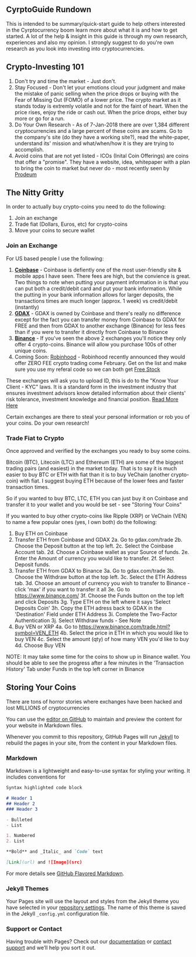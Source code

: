 ## CyrptoGuide Rundown

This is intended to be summary/quick-start guide to help others interested in the Cyrptocurrency boom learn more about what it is and how to get started.
A lot of the help & insight in this guide is through my own research, experiences and also my opinion. I strongly suggest to do you're own research as you look into investing into cryptocurrencies. 

## Crypto-Investing 101
1. Don't try and time the market - Just don't.
2. Stay Focused - Don't let your emotions cloud your judgment and make the mistake of panic selling when the price drops or buying with the Fear of Missing Out (FOMO) of a lower price. The crypto market as it stands today is extremly volatile and not for the faint of heart. When the price rises, enjoy the ride or cash out. When the price drops, either buy more or go for a run.
3. Do Your Own Research - As of 7-Jan-2018 there are over 1,384 different cryptocurrencies and a large percent of these coins are scams. Go to the company's site (do they have a working site?), read the white-paper, understand its' mission and what/when/how it is they are trying to accomplish.
4. Avoid coins that are not yet listed - ICOs (Inital Coin Offerings) are coins that offer a "promise". They have a website, idea, whitepaper with a plan to bring the coin to market but never do - most recently seen by [Prodeum](https://www.reddit.com/r/CryptoCurrency/comments/7tpifa/prodeum_ico_exitscams_with_millions_of_dollars)

## The Nitty Gritty
In order to actually buy crypto-coins you need to do the following:
1. Join an exchange
2. Trade fiat (Dollars, Euros, etc) for crypto-coins
3. Move your coins to secure wallet

### Join an Exchange
For US based people I use the following:
1. **[Coinbase](https://www.coinbase.com/)** - Coinbase is defiently one of the most user-friendly site & mobile apps I have seen. There fees are high, but the convience is great. Two things to note when putting your payment information in is that you can put both a credit/debit card and put your bank information. While the putting in your bank information allows for larger deposits, the transactions times are much longer (approx. 1 week) vs credit/debit (instantly)
2. **[GDAX](https://www.gdax.com/)** - GDAX is owned by Coinbase and there's really no difference except for the fact you can transfer money from Coinbase to GDAX for FREE and then from GDAX to another exchange (Binance) for less fees than if you were to transfer it directly from Coinbase to Binance
3. **[Binance](https://www.binance.com/)** - If you've seen the above 2 exchanges you'll notice they only offer 4 crypto-coins. Binance will allow you purchase 100s of other unique coins. 
4. Coming Soon: [Robinhood](https://robinhood.com/referral/adamr520/) - Robinhood recently announced they would offer ZERO FEE crypto trading come February. Get on the list and make sure you use my referal code so we can both get [Free Stock](https://robinhood.com/referral/adamr520/)

These exchanges will ask you to upload ID, this is do to the "Know Your Client - KYC" laws. It is a standard form in the investment industry that ensures investment advisors know detailed information about their clients' risk tolerance, investment knowledge and financial position. [Read More Here](https://www.investopedia.com/terms/k/knowyourclient.asp)

Certain exchanges are there to steal your personal information or rob you of your coins. Do your own research!

### Trade Fiat to Crypto
Once approved and verified by the exchanges you ready to buy some coins. 

Bitcoin (BTC), Litecoin (LTC) and Ethereum (ETH) are some of the biggest trading pairs (and easiest) in the market today. That is to say it is much easier to buy BTC or ETH with fiat than it is to buy VeChain (another crypto-coin) with fiat. I suggest buying ETH because of the lower fees and faster transaction times. 

So if you wanted to buy BTC, LTC, ETH you can just buy it on Coinbase and transfer it to your wallet and you would be set - see "Storing Your Coins"

If you wanted to buy other crypto-coins like Ripple (XRP) or VeChain (VEN) to name a few popular ones (yes, I own both) do the following:
1. Buy ETH on Coinbase
2. Transfer ETH from Coinbase and GDAX
  2a. Go to gdax.com/trade
  2b. Choose the Deposit button at the top left.
  2c. Select the Coinbase Account tab.
  2d. Choose a Coinbase wallet as your Source of funds.
  2e. Enter the Amount of currency you would like to transfer.
  2f. Select Deposit funds.
3. Transfer ETH from GDAX to Binance
  3a. Go to gdax.com/trade
  3b. Choose the Withdraw button at the top left.
  3c. Select the ETH Address tab.
  3d. Choose an amount of currency you wish to transfer to Binance - click 'max' if you want to transfer it all
  3e. Go to https://www.binance.com/
  3f. Choose the Funds button on the top left and click Deposits
  3g. Type ETH on the left where it says 'Select Deposits Coin'
  3h. Copy the ETH adress back to GDAX in the 'Destination' Field under ETH Address
  3i. Complete the Two-Factor Authentication
  3j. Select Withdraw funds - See Note
4. Buy VEN or XRP
  4a. Go to https://www.binance.com/trade.html?symbol=VEN_ETH
  4b. Select the price in ETH in which you would like to buy VEN
  4c. Select the amount (qty) of how many VEN you'd like to buy
  4d. Choose Buy VEN

NOTE: It may take some time for the coins to show up in Binance wallet. You should be able to see the progress after a few minutes in the 'Transaction History' Tab under Funds in the top left corner in Binance

## Storing Your Coins
There are tons of horror stories where exchanges have been hacked and lost MILLIONS of cryptocurrencies

You can use the [editor on GitHub](https://github.com/adamrib/CryptoGuide/edit/master/README.md) to maintain and preview the content for your website in Markdown files.

Whenever you commit to this repository, GitHub Pages will run [Jekyll](https://jekyllrb.com/) to rebuild the pages in your site, from the content in your Markdown files.

### Markdown

Markdown is a lightweight and easy-to-use syntax for styling your writing. It includes conventions for

```markdown
Syntax highlighted code block

# Header 1
## Header 2
### Header 3

- Bulleted
- List

1. Numbered
2. List

**Bold** and _Italic_ and `Code` text

[Link](url) and ![Image](src)
```

For more details see [GitHub Flavored Markdown](https://guides.github.com/features/mastering-markdown/).

### Jekyll Themes

Your Pages site will use the layout and styles from the Jekyll theme you have selected in your [repository settings](https://github.com/adamrib/CryptoGuide/settings). The name of this theme is saved in the Jekyll `_config.yml` configuration file.

### Support or Contact

Having trouble with Pages? Check out our [documentation](https://help.github.com/categories/github-pages-basics/) or [contact support](https://github.com/contact) and we’ll help you sort it out.

